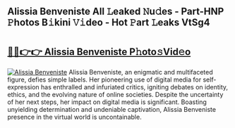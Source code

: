## Alissia Benveniste All 𝙻eaked 𝙽u𝚍es - Part-HNP 𝙿hotos B𝚒kini 𝚅𝚒deo - Hot 𝙿art 𝙻eaks VtSg4

# <h2><a href="http://ld2xucr.urlbe.top/?page=Alissia+Benveniste">🔗🔗👉👉 Alissia Benveniste P𝚑oto𝚜Vid𝚎o</a></h2>

[![Alissia Benveniste](https://i.imgur.com/eBuTRDB.gif)](http://ld2xucr.urlbe.top/?page=Alissia+Benveniste)
Alissia Benveniste, an enigmatic and multifaceted figure, defies simple labels. Her pioneering use of digital media for self-expression has enthralled and infuriated critics, igniting debates on identity, ethics, and the evolving nature of online societies. Despite the uncertainty of her next steps, her impact on digital media is significant. Boasting unyielding determination and undeniable captivation, Alissia Benveniste presence in the virtual world is uncontainable.
